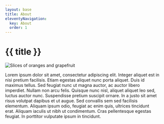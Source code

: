 ```yaml
---
layout: base
title: About
eleventyNavigation:
  key: About
  order: 1
---
```

# {{ title }}

![Slices of oranges and grapefruit](/assets/uploads/freestocks-xsgcbgyqto4-unsplash.jpg "Oranges and Grapefruits")

Lorem ipsum dolor sit amet, consectetur adipiscing elit. Integer aliquet est in nisi pretium facilisis. Etiam egestas aliquet nunc porta aliquet. Duis id maximus tellus. Sed feugiat nunc ut magna auctor, ac auctor libero imperdiet. Nullam non arcu felis. Quisque nunc nisl, aliquet aliquet leo sed, luctus auctor nunc. Suspendisse pretium suscipit ornare. In a justo sit amet risus volutpat dapibus et ut augue. Sed convallis sem sed facilisis elementum. Aliquam ipsum odio, feugiat ac enim quis, ultrices tincidunt erat. Aliquam iaculis ut nibh ut condimentum. Cras pellentesque egestas feugiat. In porttitor vulputate ipsum in tincidunt.